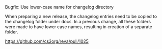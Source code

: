 Bugfix: Use lower-case name for changelog directory

When preparing a new release, the changelog entries need to be copied to the
changelog folder under docs. In a previous change, all these folders were made
to have lower case names, resulting in creation of a separate folder.

https://github.com/cs3org/reva/pull/1025
